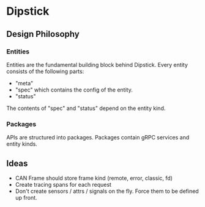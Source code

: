 # Dipstick

## Design Philosophy

### Entities

Entities are the fundamental building block behind Dipstick.
Every entity consists of the following parts:

- "meta"
- "spec" which contains the config of the entity.
- "status"

The contents of "spec" and "status" depend on the entity kind.

### Packages

APIs are structured into packages.
Packages contain gRPC services and entity kinds.

## Ideas

- CAN Frame should store frame kind (remote, error, classic, fd)
- Create tracing spans for each request
- Don't create sensors / attrs / signals on the fly. Force them to be defined up front.
